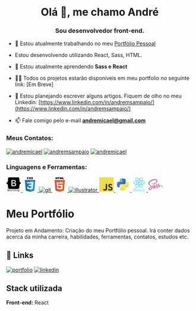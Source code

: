 <h1 align="center">Olá 👋, me chamo André</h1>
<h3 align="center">Sou desenvolvedor front-end.</h3>

- 🔭 Estou atualmente trabalhando no meu [Portfólio Pessoal](https://github.com/AndreMicael/Portfolio_Dev/)
- Estou desenvolvendo utilizando React, Sass, HTML.

- 🌱 Estou atualmente aprendendo **Sass e React**

- 👨‍💻 Todos os projetos estarão disponíveis em meu portfolio no seguinte link: [Em Breve]

- 📝 Estou planejando escrever alguns artigos. Fiquem de olho no meu Linkedin: [https://www.linkedin.com/in/andremsampaio/](https://www.linkedin.com/in/andremsampaio/)

- 📫 Fale comigo pelo e-mail **andremicael@gmail.com**

<h3 align="left">Meus Contatos:</h3>
<p align="left">
<a href="https://codepen.io/andremicael" target="_blank"><img align="center" src="https://raw.githubusercontent.com/rahuldkjain/github-profile-readme-generator/master/src/images/icons/Social/codepen.svg" alt="andremicael" height="30" width="40" /></a>
<a href="https://linkedin.com/in/andremsampaio" target="_blank"><img align="center" src="https://raw.githubusercontent.com/rahuldkjain/github-profile-readme-generator/master/src/images/icons/Social/linked-in-alt.svg" alt="andremsampaio" height="30" width="40" /></a>
<a href="https://www.behance.net/andremicael" target="_blank"><img align="center" src="https://raw.githubusercontent.com/rahuldkjain/github-profile-readme-generator/master/src/images/icons/Social/behance.svg" alt="andremicael" height="30" width="40" /></a>
</p>

<h3 align="left">Linguagens e Ferramentas:</h3>
<p align="left"> <a href="https://getbootstrap.com" target="_blank" rel="noreferrer"> <img src="https://raw.githubusercontent.com/devicons/devicon/master/icons/bootstrap/bootstrap-plain-wordmark.svg" alt="bootstrap" width="40" height="40"/> </a> <a href="https://www.w3schools.com/css/" target="_blank" rel="noreferrer"> <img src="https://raw.githubusercontent.com/devicons/devicon/master/icons/css3/css3-original-wordmark.svg" alt="css3" width="40" height="40"/> </a> <a href="https://git-scm.com/" target="_blank" rel="noreferrer"> <img src="https://www.vectorlogo.zone/logos/git-scm/git-scm-icon.svg" alt="git" width="40" height="40"/> </a> <a href="https://www.w3.org/html/" target="_blank" rel="noreferrer"> <img src="https://raw.githubusercontent.com/devicons/devicon/master/icons/html5/html5-original-wordmark.svg" alt="html5" width="40" height="40"/> </a> <a href="https://www.adobe.com/in/products/illustrator.html" target="_blank" rel="noreferrer"> <img src="https://www.vectorlogo.zone/logos/adobe_illustrator/adobe_illustrator-icon.svg" alt="illustrator" width="40" height="40"/> </a> <a href="https://developer.mozilla.org/en-US/docs/Web/JavaScript" target="_blank" rel="noreferrer"> <img src="https://raw.githubusercontent.com/devicons/devicon/master/icons/javascript/javascript-original.svg" alt="javascript" width="40" height="40"/> </a> <a href="https://www.python.org" target="_blank" rel="noreferrer"> <img src="https://raw.githubusercontent.com/devicons/devicon/master/icons/python/python-original.svg" alt="python" width="40" height="40"/> </a> <a href="https://reactjs.org/" target="_blank" rel="noreferrer"> <img src="https://raw.githubusercontent.com/devicons/devicon/master/icons/react/react-original-wordmark.svg" alt="react" width="40" height="40"/> </a> <a href="https://sass-lang.com" target="_blank" rel="noreferrer"> <img src="https://raw.githubusercontent.com/devicons/devicon/master/icons/sass/sass-original.svg" alt="sass" width="40" height="40"/> </a> </p>



# Meu Portfólio 

Projeto em Andamento: Criação do meu Portfólio pessoal. Irá conter dados acerca da minha carreira, habilidades, ferramentas, contatos, estudos etc.



## 🔗 Links
[![portfolio](https://img.shields.io/badge/my_portfolio-000?style=for-the-badge&logo=ko-fi&logoColor=white)](#)
[![linkedin](https://img.shields.io/badge/linkedin-0A66C2?style=for-the-badge&logo=linkedin&logoColor=white)](https://www.linkedin.com/in/andremsampaio/)


## Stack utilizada

**Front-end:** React







